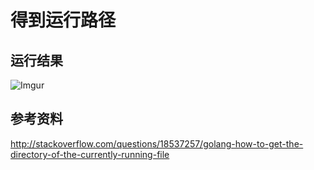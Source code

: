 # 得到运行路径

## 运行结果
![Imgur](http://i.imgur.com/hdKmase.png)

## 参考资料
http://stackoverflow.com/questions/18537257/golang-how-to-get-the-directory-of-the-currently-running-file
